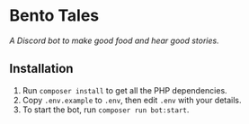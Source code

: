 
# Bento Tales

_A Discord bot to make good food and hear good stories._

## Installation

1. Run `composer install` to get all the PHP dependencies.
2. Copy `.env.example` to `.env`, then edit `.env` with your details.
3. To start the bot, run `composer run bot:start`.
